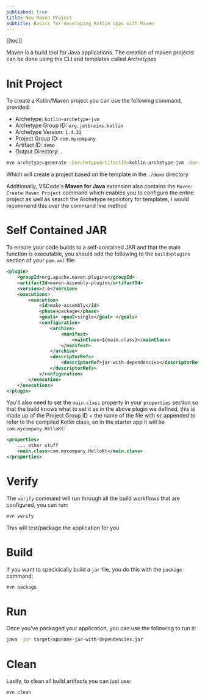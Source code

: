 ```yaml
---
published: true
title: New Maven Project
subtitle: Basics for developing Kotlin apps with Maven
---
```


[[toc]]

Maven is a build tool for Java applications. The creation of maven projects can be done using the CLI and templates called Archetypes

# Init Project

To create a Kotlin/Maven project you can use the following command, provided:

- Archetype: `kotlin-archetype-jvm`
- Archetype Group ID: `org.jetbrains.kotlin`
- Archetype Version: `1.4.32`
- Project Group ID: `com.mycompany`
- Artifact ID: `demo`
- Output Directory: `.`

```sh
mvn archetype:generate -DarchetypeArtifactId=kotlin-archetype-jvm -DarchetypeGroupId=org.jetbrains.kotlin -DarchetypeVersion=1.4.32 -DgroupId=com.mycompany -DartifactId=demo -DoutputDirectory=.
```

Which will create a project based on the template in the `./demo` directory

Additionally, VSCode's **Maven for Java** extension also contains the `Maven: Create Maven Project` command which enables you to configure the entire project as well as search the Archetype repository for templates, I would recommend this over the command line method

# Self Contained JAR

To ensure your code builds to a self-contained JAR and that the main function is executable, you should add the following to the `build>plugins` section of your `pom.xml` file:

```xml
<plugin>
    <groupId>org.apache.maven.plugins</groupId>
    <artifactId>maven-assembly-plugin</artifactId>
    <version>2.6</version>
    <executions>
        <execution>
            <id>make-assembly</id>
            <phase>package</phase>
            <goals> <goal>single</goal> </goals>
            <configuration>
                <archive>
                    <manifest>
                        <mainClass>${main.class}</mainClass>
                    </manifest>
                </archive>
                <descriptorRefs>
                    <descriptorRef>jar-with-dependencies</descriptorRef>
                </descriptorRefs>
            </configuration>
        </execution>
    </executions>
</plugin>
```

You'll also need to set the `main.class` property in your `properties` section so that the build knows what to set it as in the above plugin we defined, this is made up of the Project Group ID + the name of the file with `Kt` appended to refer to the compiled Kotlin class, so in the starter app it will be `com.mycompany.HelloKt`:

```xml
<properties>
    ... other stuff
    <main.class>com.mycompany.HelloKt</main.class>
</properties>
```

# Verify

The `verify` command will run through all the build workflows that are configured, you can run:

```sh
mvn verify
```

This will test/package the application for you

# Build

If you want to specicically build a `jar` file, you do this with the `package` command:

```sh
mvn package
```

# Run

Once you've packaged your application, you can use the following to run it:

```sh
java -jar target/appname-jar-with-dependencies.jar
```

# Clean

Lastly, to clean all build artifacts you can just use:

```sh
mvn clean
```
